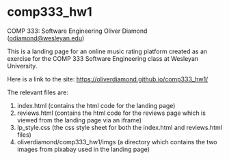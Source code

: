 # comp333_hw1

COMP 333: Software Engineering
Oliver Diamond (odiamond@wesleyan.edu)


This is a landing page for an online music rating platform created as an exercise for the COMP 333 Software Engineering class at Wesleyan University.

Here is a link to the site: https://oliverdiamond.github.io/comp333_hw1/

The relevant files are: 

1. index.html (contains the html code for the landing page)
2. reviews.html (contains the html code for the reviews page which is viewed from the landing page via an iframe)
3. lp_style.css (the css style sheet for both the index.html and reviews.html files)
4. oliverdiamond/comp333_hw1/imgs (a directory which contains the two images from pixabay used in the landing page)
